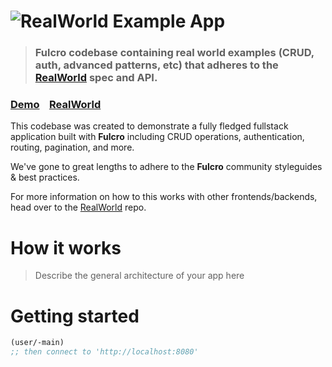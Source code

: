 # ![RealWorld Example App](logo.png)

> ### Fulcro codebase containing real world examples (CRUD, auth, advanced patterns, etc) that adheres to the [RealWorld](https://github.com/gothinkster/realworld) spec and API.


### [Demo](https://github.com/gothinkster/realworld)&nbsp;&nbsp;&nbsp;&nbsp;[RealWorld](https://github.com/gothinkster/realworld)


This codebase was created to demonstrate a fully fledged fullstack application built with **Fulcro** including CRUD operations, authentication, routing, pagination, and more.

We've gone to great lengths to adhere to the **Fulcro** community styleguides & best practices.

For more information on how to this works with other frontends/backends, head over to the [RealWorld](https://github.com/gothinkster/realworld) repo.


# How it works

> Describe the general architecture of your app here

# Getting started

```clojure
(user/-main)
;; then connect to 'http://localhost:8080'
```
